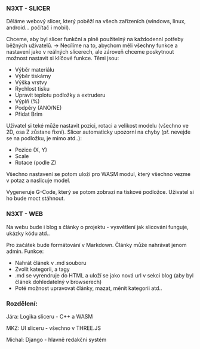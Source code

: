 ### N3XT - SLICER

Děláme webový slicer, který poběží na všech zařízeních (windows, linux, android… počítač i mobil). 

Chceme, aby byl slicer funkční a plně použitelný na každodenní potřeby běžných uživatelů. → Necílíme na to, abychom měli všechny funkce a nastavení jako v reálných slicerech, ale zároveň chceme poskytnout možnost nastavit si klíčové funkce.  Těmi jsou: 

- Výběr materiálu
- Výběr tiskárny
- Výška vrstvy
- Rychlost tisku
- Upravit teplotu podložky a extruderu
- Výplň (%)
- Podpěry (ANO/NE)
- Přidat Brim

Uživatel si teké může nastavit pozici, rotaci a velikost modelu (všechno ve 2D, osa Z zůstane fixní). Slicer automaticky upozorní na chyby (př. nevejde se na podložku, je mimo atd..): 

- Pozice (X, Y)
- Scale
- Rotace (podle Z)

Všechno nastavení se potom uloží pro WASM modul, který všechno vezme v potaz a naslicuje model. 

Vygeneruje G-Code, který se potom zobrazí na tiskové podložce. Uživatel si ho bude moct stáhnout. 

### N3XT - WEB

Na webu bude i blog s články o projektu - vysvětlení jak slicování funguje, ukázky kódu atd.. 

Pro začátek bude formátování v Markdown. Články může  nahrávat jenom admin. Funkce: 

- Nahrát článek v .md souboru
- Zvolit kategorii, a tagy
- .md se vyrendruje do HTML a uloží se jako nová url v sekci blog (aby byl článek dohledatelný v browserech)
- Poté možnost upravovat články, mazat, měnit kategorii atd..

### Rozdělení:

Jára: Logika sliceru - C++ a WASM 

MKZ: UI sliceru - všechno v THREE.JS 

Michal: Django - hlavně redakční systém